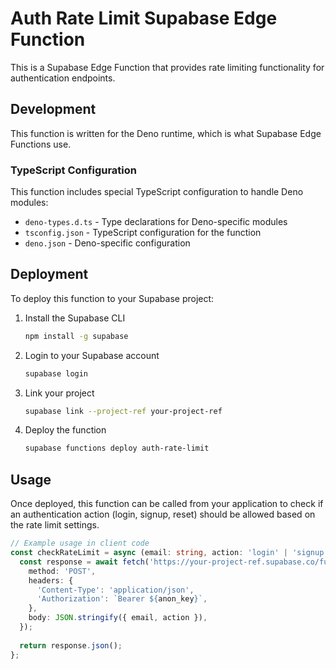# Auth Rate Limit Supabase Edge Function

This is a Supabase Edge Function that provides rate limiting functionality for authentication endpoints.

## Development

This function is written for the Deno runtime, which is what Supabase Edge Functions use.

### TypeScript Configuration

This function includes special TypeScript configuration to handle Deno modules:

- `deno-types.d.ts` - Type declarations for Deno-specific modules
- `tsconfig.json` - TypeScript configuration for the function
- `deno.json` - Deno-specific configuration

## Deployment

To deploy this function to your Supabase project:

1. Install the Supabase CLI
   ```bash
   npm install -g supabase
   ```

2. Login to your Supabase account
   ```bash
   supabase login
   ```

3. Link your project
   ```bash
   supabase link --project-ref your-project-ref
   ```

4. Deploy the function
   ```bash
   supabase functions deploy auth-rate-limit
   ```

## Usage

Once deployed, this function can be called from your application to check if an authentication action (login, signup, reset) should be allowed based on the rate limit settings.

```typescript
// Example usage in client code
const checkRateLimit = async (email: string, action: 'login' | 'signup' | 'reset') => {
  const response = await fetch('https://your-project-ref.supabase.co/functions/v1/auth-rate-limit', {
    method: 'POST',
    headers: {
      'Content-Type': 'application/json',
      'Authorization': `Bearer ${anon_key}`,
    },
    body: JSON.stringify({ email, action }),
  });
  
  return response.json();
};
```
